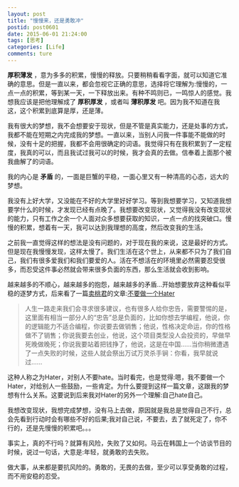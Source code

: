 ```yaml
---
layout: post
title: "慢慢来，还是勇敢冲"
postid: post0601
date: 2015-06-01 21:24:00
tags: [思考]
categories: [Life]
comments: ture
---
```

**厚积薄发** ，意为多多的积累，慢慢的释放。只要稍稍看看字面，就可以知道它准确的意思。但是一直以来，都会忽视它正确的意思，选择将它理解为:慢慢的，一点一点的积累，等到某一天，一下释放出来。有种不鸣则已，一鸣惊人的感觉。我想我应该是把他理解成了 **厚积厚发** ，或者叫 **薄积厚发** 吧。因为我不知道在我这，这个积累到底算是厚，还是薄。

<!--more-->

我有很大的梦想，我不会想要安于现状，但是不管是真实能力，还是处事的方式，我都不能在短期之内完成我的梦想。一直以来，当别人问我一件事能不能做的时候，没有十足的把握，我都不会用很确定的词语。我觉得只有在我积累到了一定程度，我真的可以，而且我试过我可以的时候，我才会真的去做。信奉着上面那个被我曲解了的词语。

我的内心是 **矛盾** 的，一面是巨蟹的平稳，一面心里又有一种清高的心态，远大的梦想。

我没有上好大学，又没能在不好的大学里好好学习。等到我想要学习，又知道我想要学什么的时候，才发现已经有点晚了。我想要改变现状，又觉得我没有改变现状的能力，只有工作之余一个人面对众多想要获取的知识，一点一点的找突破口。慢慢的积累，想着有一天，我可以达到我理想的高度，然后改变我的生活。

之前我一直觉得这样的想法是没有问题的，对于现在我的来说，这是最好的方式。但是现在我慢慢发现，这样太慢了。我们生活在这个世上，从来都不只为了我们自己，我们有很多爱我们和我们要爱的人。活在不想活在的环境里必然需要忍受很多，而忍受这件事必然就会带来很多负面的东西，那么生活就会收到影响。

越来越多的不顺心，越来越多的抱怨，越来越多的矛盾...开始想要放弃这种看似平稳的逐梦方式，后来看了一篇[卖桃君]的文章:[不要做一个Hater]

> 人生一路走来我们会寻求很多建议，也有很多人给你忠告，需要警惕的是，这里面有相当一部分人的“忠告”总是负面的，比如你想去学编程，他说，你的逻辑能力不适合编程，你说要去做销售；他说，性格决定命运，你的性格做不了销售；你说我要去创业，他说，这个项目类型没人会投资的，早做早死晚做晚死；你说我要站着把钱挣了，他说，这是在中国……当你稍微遭遇了一点失败的时候，这些人就会祭出万试万灵杀手锏：你看，我早就说过……

这种人称之为Hater，对别人不要hate。当时看完，也是觉得:嗯，我不要做一个Hater，对给别人一些鼓励，一些肯定。为什么要提到这样一篇文章，这跟我的梦想有什么关系。这要说到后来我对Hater的另外一个理解:自己hate自己。

我想改变现状，我想完成梦想，没有马上去做，原因就是我总是觉得自己不行，总会先看到行动时会有哪些不好的后果;我对自己说，不要去，去了就死定了，你不行的，还是先慢慢的积累吧。。。

事实上，真的不行吗？就算有风险，失败了又如何。马云在韩国上一个访谈节目的时候，说过一句话，大意是:年轻，就勇敢的去失败。

做大事，从来都是要抗风险的。勇敢的，无畏的去做，至少可以享受勇敢的过程，而不用安稳的忍受。

[卖桃君]: http://macshuo.com
[不要做一个Hater]: http://macshuo.com/?p=342